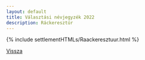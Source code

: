 ```yaml
---
layout: default
title: Választási névjegyzék 2022
description: Ráckeresztúr
---
```


{% include settlementHTMLs/Raackeresztuur.html %}

[Vissza](../)